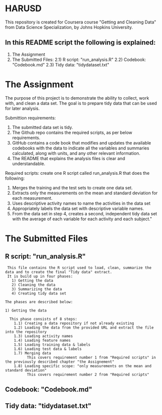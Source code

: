 # HARUSD
This repository is created for Coursera course "Getting and Cleaning Data" from Data Science Specialization, by Johns Hopkins University.

## In this README script the following is explained:
  1) The Assignment
  2) The Submitted Files:
    2.1) R script: "run_analysis.R"
    2.2) Codebook: "Codebook.md"
    2.3) Tidy data: "tidydataset.txt"

# The Assignment
  The purpose of this project is to demonstrate the ability to collect, work with, and clean a data set.
  The goal is to prepare tidy data that can be used for later analysis. 
  
  Submittion requirements: 
  1) The submitted data set is tidy.
  2) The Github repo contains the required scripts, as per below requirements.
  3) GitHub contains a code book that modifies and updates the available codebooks with the data to indicate all the variables and   summaries calculated, along with units, and any other relevant information.
  4) The README that explains the analysis files is clear and understandable.

  Required scripts: create one R script called run_analysis.R that does the following:
  1) Merges the training and the test sets to create one data set.
  2) Extracts only the measurements on the mean and standard deviation for each measurement.
  3) Uses descriptive activity names to name the activities in the data set
  4) Appropriately labels the data set with descriptive variable names.
  5) From the data set in step 4, creates a second, independent tidy data set with the average of each variable for each activity and each subject."

# The Submitted Files

  ## R script: "run_analysis.R"
     This file contains the R script used to load, clean, summarize the data and to create the final "Tidy data" extract.
     It is build up in four phases:
       1) Getting the data
       2) Cleaning the data
       3) Summarizing the data
       4) Creating tidy data set
    
    The phases are described below:
    
    1) Getting the data
      
      This phase consists of 8 steps:
        1.1) Creating a data repository if not already existing
        1.2) Loading the data from the provided URL and extract the file into the repository
        1.3) Loading activity names
        1.4) Loading feature names
        1.5) Loading training data & labels
        1.6) Loading test data & labels
        1.7) Merging data
              This covers requirement number 1 from "Required scripts" in the previously described chapter "the Assignement"
        1.8) Loading specific scope: "only measurements on the mean and standard deviation"
              This covers requirement number 2 from "Required scripts"

  ## Codebook: "Codebook.md"

  ## Tidy data: "tidydataset.txt"
